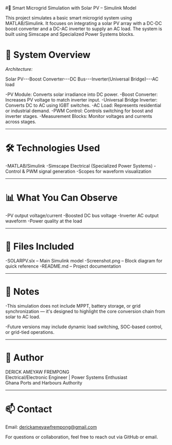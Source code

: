 #🔋 Smart Microgrid Simulation with Solar PV – Simulink Model

This project simulates a basic smart microgrid system using MATLAB/Simulink. It focuses on integrating a solar PV array with a DC-DC boost converter and a DC-AC inverter to supply an AC load. The system is built using Simscape and Specialized Power Systems blocks.


# 🧩 System Overview

*Architecture:*

Solar PV---Boost Converter---DC Bus---Inverter(Universal Bridge)---AC load 


-PV Module: Converts solar irradiance into DC power.
-Boost Converter: Increases PV voltage to match inverter input.
-Universal Bridge Inverter: Converts DC to AC using IGBT switches.
-AC Load: Represents residential or industrial demand.
-PWM Control: Controls switching for boost and inverter stages.
-Measurement Blocks: Monitor voltages and currents across stages.

---

# 🛠️ Technologies Used

-MATLAB/Simulink
-Simscape Electrical (Specialized Power Systems)
-Control & PWM signal generation
-Scopes for waveform visualization

---

# 📊 What You Can Observe

-PV output voltage/current
-Boosted DC bus voltage
-Inverter AC output waveform
-Power quality at the load

---

# 📂 Files Included

-SOLARPV.slx – Main Simulink model
-Screenshot.png – Block diagram for quick reference
-README.md – Project documentation

---

# 📌 Notes

-This simulation does not include MPPT, battery storage, or grid synchronization — it's designed to highlight the core conversion chain from solar to AC load.

-Future versions may include dynamic load switching, SOC-based control, or grid-tied operations.

---

# 🧠 Author

DERICK AMEYAW FREMPONG  
Electrical/Electronic Engineer | Power Systems Enthusiast  
Ghana Ports and Harbours Authority

---

# 📫 Contact
Email: derickameyawfrempong@gmail.com

For questions or collaboration, feel free to reach out via GitHub or email.
